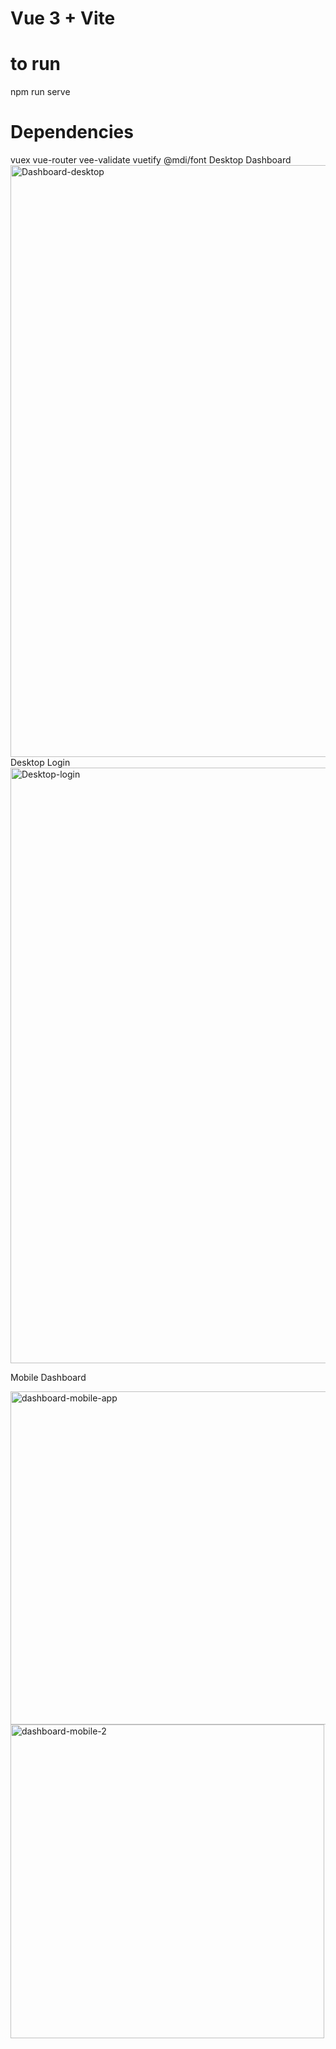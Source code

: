 # Vue 3 + Vite

# to run
npm run serve

# Dependencies
vuex
vue-router
vee-validate
vuetify
@mdi/font
Desktop Dashboard
<img width="947" alt="Dashboard-desktop" src="https://github.com/user-attachments/assets/98ee6115-549d-4992-888d-aaeeea4f7660" />
Desktop Login
<img width="953" alt="Desktop-login" src="https://github.com/user-attachments/assets/a263f9b3-bc4b-4a48-8def-576adfabb980" />

Mobile Dashboard

<img width="533" alt="dashboard-mobile-app" src="https://github.com/user-attachments/assets/62f52e0b-0c75-44b6-bd14-fceda062763d" />

<img width="502" alt="dashboard-mobile-2" src="https://github.com/user-attachments/assets/741f21e3-c326-410b-8b25-3b264128cf67" />

